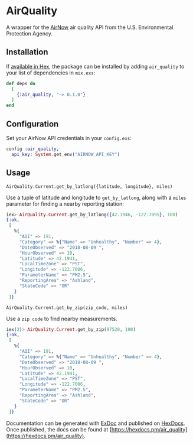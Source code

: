 # AirQuality

A wrapper for the [AirNow](https://www.airnow.gov) air quality API from the U.S. Environmental Protection Agency.

## Installation

If [available in Hex](https://hex.pm/docs/publish), the package can be installed
by adding `air_quality` to your list of dependencies in `mix.exs`:

```elixir
def deps do
  [
    {:air_quality, "~> 0.1.0"}
  ]
end
```

## Configuration
Set your AirNow API credentials in your `config.exs`:

```elixir
config :air_quality,
  api_key: System.get_env("AIRNOW_API_KEY")
```

## Usage

`AirQuality.Current.get_by_latlong({latitude, longitude}, miles)`

Use a tuple of latitude and longitude to `get_by_latlong`, along with a `miles` parameter for finding a nearby reporting station:

```elixir
iex> AirQuality.Current.get_by_latlong({42.1946, -122.7095}, 100)
{:ok,
 [
   %{
     "AQI" => 191,
     "Category" => %{"Name" => "Unhealthy", "Number" => 4},
     "DateObserved" => "2018-08-09 ",
     "HourObserved" => 10,
     "Latitude" => 42.1941,
     "LocalTimeZone" => "PST",
     "Longitude" => -122.7086,
     "ParameterName" => "PM2.5",
     "ReportingArea" => "Ashland",
     "StateCode" => "OR"
   }
 ]}
```

`AirQuality.Current.get_by_zip(zip_code, miles)`

Use a `zip code` to find nearby measurements.

```elixir
iex(2)> AirQuality.Current.get_by_zip(97520, 100)
{:ok,
 [
   %{
     "AQI" => 191,
     "Category" => %{"Name" => "Unhealthy", "Number" => 4},
     "DateObserved" => "2018-08-09 ",
     "HourObserved" => 10,
     "Latitude" => 42.1941,
     "LocalTimeZone" => "PST",
     "Longitude" => -122.7086,
     "ParameterName" => "PM2.5",
     "ReportingArea" => "Ashland",
     "StateCode" => "OR"
   }
 ]}
```

Documentation can be generated with [ExDoc](https://github.com/elixir-lang/ex_doc)
and published on [HexDocs](https://hexdocs.pm). Once published, the docs can
be found at [https://hexdocs.pm/air_quality](https://hexdocs.pm/air_quality).

